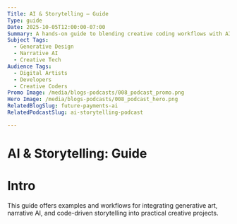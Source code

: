 ```yaml
---
Title: AI & Storytelling — Guide
Type: guide
Date: 2025-10-05T12:00:00-07:00
Summary: A hands-on guide to blending creative coding workflows with AI storytelling engines.
Subject Tags:
  - Generative Design
  - Narrative AI
  - Creative Tech
Audience Tags:
  - Digital Artists
  - Developers
  - Creative Coders
Promo Image: /media/blogs-podcasts/008_podcast_promo.png
Hero Image: /media/blogs-podcasts/008_podcast_hero.png
RelatedBlogSlug: future-payments-ai
RelatedPodcastSlug: ai-storytelling-podcast

---
```


# AI & Storytelling: Guide


# Intro

This guide offers examples and workflows for integrating generative art, narrative AI, and code-driven storytelling into practical creative projects.
